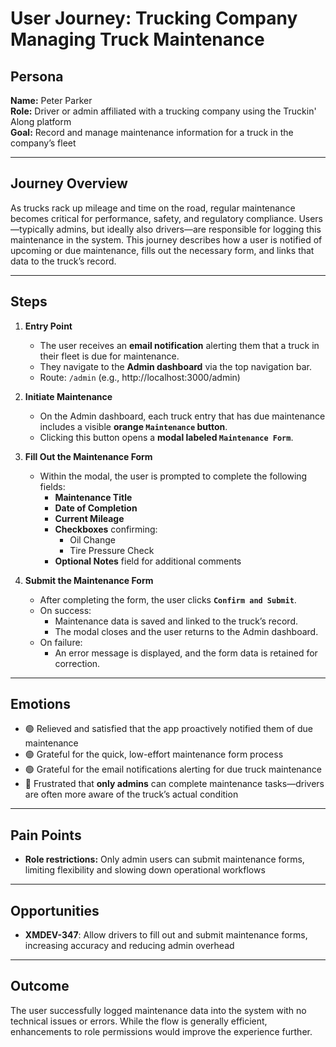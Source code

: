 # User Journey: Trucking Company Managing Truck Maintenance

## Persona

**Name:** Peter Parker  
**Role:** Driver or admin affiliated with a trucking company using the Truckin' Along platform  
**Goal:** Record and manage maintenance information for a truck in the company’s fleet

---

## Journey Overview

As trucks rack up mileage and time on the road, regular maintenance becomes critical for performance, safety, and regulatory compliance. Users—typically admins, but ideally also drivers—are responsible for logging this maintenance in the system. This journey describes how a user is notified of upcoming or due maintenance, fills out the necessary form, and links that data to the truck’s record.

---

## Steps

1. **Entry Point**

   - The user receives an **email notification** alerting them that a truck in their fleet is due for maintenance.
   - They navigate to the **Admin dashboard** via the top navigation bar.
   - Route: `/admin` (e.g., http://localhost:3000/admin)

2. **Initiate Maintenance**

   - On the Admin dashboard, each truck entry that has due maintenance includes a visible **orange `Maintenance` button**.
   - Clicking this button opens a **modal labeled `Maintenance Form`**.

3. **Fill Out the Maintenance Form**

   - Within the modal, the user is prompted to complete the following fields:
     - **Maintenance Title**
     - **Date of Completion**
     - **Current Mileage**
     - **Checkboxes** confirming:
       - Oil Change
       - Tire Pressure Check
     - **Optional Notes** field for additional comments

4. **Submit the Maintenance Form**

   - After completing the form, the user clicks **`Confirm and Submit`**.
   - On success:
     - Maintenance data is saved and linked to the truck’s record.
     - The modal closes and the user returns to the Admin dashboard.
   - On failure:
     - An error message is displayed, and the form data is retained for correction.

---

## Emotions

- 🟢 Relieved and satisfied that the app proactively notified them of due maintenance
- 🟢 Grateful for the quick, low-effort maintenance form process
- 🟢 Grateful for the email notifications alerting for due truck maintenance
- 🔴 Frustrated that **only admins** can complete maintenance tasks—drivers are often more aware of the truck’s actual condition

---

## Pain Points

- **Role restrictions:** Only admin users can submit maintenance forms, limiting flexibility and slowing down operational workflows

---

## Opportunities

- **XMDEV-347**: Allow drivers to fill out and submit maintenance forms, increasing accuracy and reducing admin overhead

---

## Outcome

The user successfully logged maintenance data into the system with no technical issues or errors. While the flow is generally efficient, enhancements to role permissions would improve the experience further.
